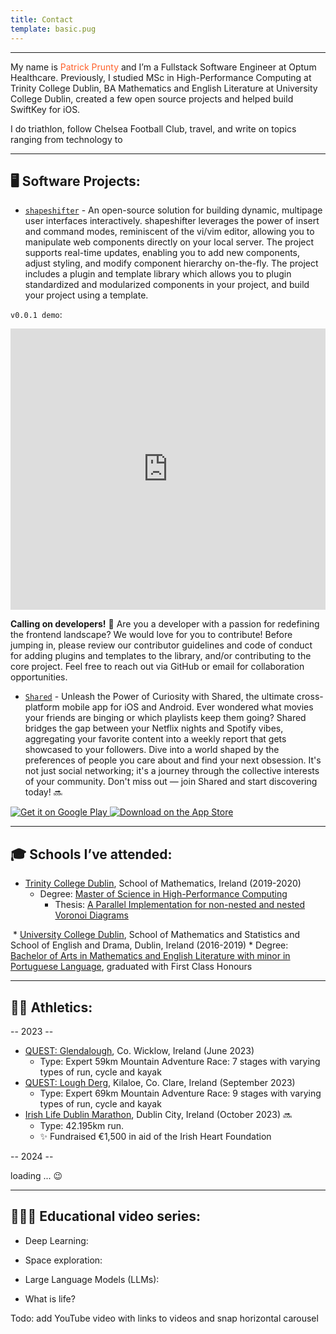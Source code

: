```yaml
---
title: Contact
template: basic.pug
---
```


--- 

My name is  <span style="color:#FF612B">Patrick Prunty</span> and I’m a Fullstack Software Engineer
at Optum Healthcare. Previously, I studied MSc in High-Performance Computing at Trinity College
Dublin, BA Mathematics and English Literature at University College Dublin, 
created a few open source projects and helped build SwiftKey for iOS.

I do triathlon, follow Chelsea Football Club, travel, and write on topics ranging from technology
to 

---

## 🖥️ Software Projects:

* <a href="https://www.tcd.ie" target="_blank" rel="noopener noreferrer">```shapeshifter```</a> - An 
open-source solution for building dynamic, multipage user interfaces interactively. shapeshifter leverages
the power of insert and command modes, reminiscent of the vi/vim editor, allowing you to manipulate web components 
directly on your local server. The project supports real-time updates, enabling you to add new components, 
adjust styling, and modify component hierarchy on-the-fly. The project includes a plugin and template library which 
allows you to plugin standardized and modularized components in your project, and build your project using a template.

```v0.0.1 demo```: 

<div class="youtube-container">

  <iframe width="100%" height="450px" class="youtube-video" src="https://www.youtube.com/embed/7WSoMbgLDsw?si=pmH8PIYLPbDP7-JZ" title="YouTube video player" frameborder="0" allow="accelerometer; autoplay; clipboard-write; encrypted-media; gyroscope; picture-in-picture; web-share" allowfullscreen></iframe>

  <br/>

</div>


**Calling on developers!** 🚀 Are you a developer with a passion for redefining the frontend landscape? We would 
love for you to contribute! Before jumping in, please review our contributor guidelines and code of conduct for
adding plugins and templates to the library, and/or contributing to the core project. Feel free to reach out via 
GitHub or email for collaboration opportunities.

* <a href="https://www.tcd.ie" target="_blank" rel="noopener noreferrer">```Shared```</a> -  Unleash the Power of 
Curiosity with Shared, the ultimate cross-platform mobile app for iOS and Android. Ever wondered what movies your
friends are binging or which playlists keep them going? Shared bridges the gap between your Netflix nights and 
Spotify vibes, aggregating your favorite content into a weekly report that gets showcased to your followers. Dive into
a world shaped by the preferences of people you care about and find your next obsession. It's not just social 
networking; it's a journey through the collective interests of your community. Don't miss out — join Shared and start 
discovering today! 🔜

<div class="app-store-badge-container">
  <a href='https://play.google.com/store/apps/details?id=com.imangi.templerun&pcampaignid=pcampaignidMKT-Other-global-all-co-prtnr-py-PartBadge-Mar2515-1' class="app-store-badge google-play-badge">
    <img alt='Get it on Google Play' src='https://play.google.com/intl/en_us/badges/static/images/badges/en_badge_web_generic.png'/>
  </a>
  <a href="https://apps.apple.com/us/app/temple-run/id420009108?itsct=apps_box_badge&amp;itscg=30200" class="app-store-badge apple-store-badge">
    <img src="https://tools.applemediaservices.com/api/badges/download-on-the-app-store/white/en-us?size=250x83&amp;releaseDate=1312416000" alt="Download on the App Store">
  </a>
</div>

---


## 🎓 Schools I’ve attended:

* <a href="https://www.tcd.ie" target="_blank" rel="noopener noreferrer">Trinity College Dublin</a>, School of Mathematics, Ireland (2019-2020)
  * Degree: <a href="https://www.tcd.ie/courses/postgraduate/courses/high-performance-computing-msc--pgraddip/"
  target="_blank" rel="noopener noreferrer">Master of Science in High-Performance Computing</a>
    * Thesis: <a href="https://pprunty.github.io/pprunty/assets/pdfs/thesis.pdf"
      target="_blank" rel="noopener noreferrer">A Parallel Implementation for non-nested and nested Voronoi Diagrams</a>
<img data-pdf-thumbnail-file="https://pprunty.github.io/pprunty/assets/pdfs/thesis.pdf">
* <a href="https://www.ucd.ie" target="_blank" rel="noopener noreferrer">University College Dublin</a>, School of Mathematics and Statistics and School of English 
and Drama, Dublin, Ireland (2016-2019)
  * Degree: <a href="https://www.myucd.ie/courses/arts-humanities/" target="_blank" rel="noopener noreferrer">Bachelor of Arts in Mathematics and English Literature with minor in Portuguese Language</a>,
    graduated with First Class Honours

---

## 🏃🏼 Athletics:

-- 2023 --
* <a href="https://questadventureseries.com/races/quest-glendalough/" target="_blank" rel="noopener noreferrer">QUEST:
Glendalough</a>, Co. Wicklow, Ireland (June 2023)
  * Type: Expert 59km Mountain Adventure Race: 7 stages with varying types of run, cycle and kayak
* <a href="https://questadventureseries.com/races/quest-lough-derg/" target="_blank" rel="noopener noreferrer">QUEST:
  Lough Derg</a>, Kilaloe, Co. Clare, Ireland (September 2023)
  * Type: Expert 69km Mountain Adventure Race: 9 stages with varying types of run, cycle and kayak
* <a href="https://irishlifedublinmarathon.ie" target="_blank" rel="noopener noreferrer">Irish 
Life Dublin Marathon</a>, Dublin City, Ireland (October 2023) 🔜
  * Type: 42.195km run.
  * ✨ Fundraised €1,500 in aid of the Irish Heart Foundation 

-- 2024 --

[//]: # ()
[//]: # (* <a href="https://questadventureseries.com/races/quest-lough-derg/" target="_blank" rel="noopener noreferrer"> Base2Race Wicklow Triathlon</a>, Co. Wicklow, Ireland &#40;July 2024&#41; 🔜)

[//]: # (  * Type: Olympic Triathlon &#40;1.5km swim, 40km cycle and 10km run&#41;)

[//]: # (* <a href="https://questadventureseries.com/races/quest-lough-derg/" target="_blank" rel="noopener noreferrer">QUEST:)

[//]: # (  Killarney</a>, Killarney, Co. Kerry, Ireland &#40;October 2024&#41; 🔜)

[//]: # (  * Type: Expert 85km Mountain Adventure Race: 9 stages with varying types of run, cycle and kayak)

loading ... 😉

---

## 👨🏼‍🏫 Educational video series:

* Deep Learning:

* Space exploration:

* Large Language Models (LLMs):

* What is life?

Todo: add YouTube video with links to videos and snap horizontal carousel

